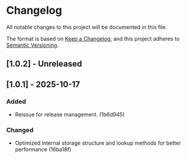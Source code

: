 # Changelog

All notable changes to this project will be documented in this file.

The format is based on [Keep a Changelog](https://keepachangelog.com/en/1.0.0/),
and this project adheres to [Semantic Versioning](https://semver.org/spec/v2.0.0.html).

## [1.0.2] - Unreleased

## [1.0.1] - 2025-10-17

### Added

- Reissue for release management. (1b6d945)

### Changed

- Optimized internal storage structure and lookup methods for better performance (16ba18f)
